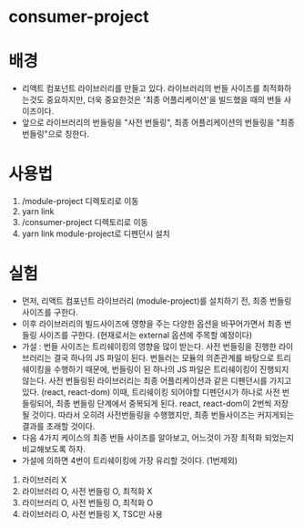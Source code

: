 # consumer-project

# 배경

- 리액트 컴포넌트 라이브러리를 만들고 있다. 라이브러리의 번들 사이즈를 최적화하는것도 중요하지만, 더욱 중요한것은 '최종 어플리케이션'을 빌드했을 때의 번들 사이즈이다.
- 앞으로 라이브러리의 번들링을 "사전 번들링", 최종 어플리케이션의 번들링을 "최종 번들링"으로 칭한다.

# 사용법

1. /module-project 디렉토리로 이동
2. yarn link
3. /consumer-project 디렉토리로 이동
4. yarn link module-project로 디펜던시 설치

# 실험

- 먼저, 리액트 컴포넌트 라이브러리 (module-project)를 설치하기 전, 최종 번들링 사이즈를 구한다.
- 이후 라이브러리의 빌드사이즈에 영향을 주는 다양한 옵션을 바꾸어가면서 최종 번들링 사이즈를 구한다. (현재로서는 external 옵션에 주목할 예정이다)
- 가설 : 번들 사이즈는 트리쉐이킹의 영향을 많이 받는다. 사전 번들링을 진행한 라이브러리는 결국 하나의 JS 파일이 된다. 번들러는 모듈의 의존관계를 바탕으로 트리쉐이킹을 수행하기 때문에, 번들링이 된 하나의 JS 파일은 트리쉐이킹이 진행되지 않는다. 사전 번들링된 라이브러리는 최종 어플리케이션과 같은 디펜던시를 가지고 있다. (react, react-dom) 이때, 트리쉐이킹 되어야할 디펜던시가 하나로 사전 번들링되어, 최종 번들링 단계에서 중복되게 된다. react, react-dom이 2번씩 저장될 것이다. 따라서 오히려 사전번들링을 수행했지만, 최종 번들사이즈는 커지게되는 결과를 초래할 것이다.
- 다음 4가지 케이스의 최종 번들 사이즈를 알아보고, 어느것이 가장 최적화 되었는지 비교해보도록 하자.
- 가설에 의하면 4번이 트리쉐이킹에 가장 유리할 것이다. (1번제외)

1. 라이브러리 X
2. 라이브러리 O, 사전 번들링 O, 최적화 X
3. 라이브러리 O, 사전 번들링 O, 최적화 O
4. 라이브러리 O, 사전 번들링 X, TSC만 사용
